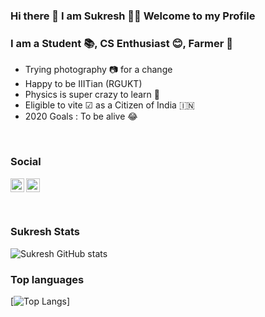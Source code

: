 ### Hi there 👋  I am Sukresh  👦‍👦 Welcome to my Profile
### I am a Student 📚, CS Enthusiast 😊, Farmer 🚜
 - Trying photography 📷 for a change 
 - Happy to be IIITian (RGUKT) 
 - Physics is super crazy to learn 🌟
 - Eligible to vite ☑ as a Citizen of India 🇮🇳
 - 2020 Goals : To be alive 😂
 
<br />

### Social
[<img align="left" width="22px" src="https://cdn.jsdelivr.net/npm/simple-icons@v3/icons/instagram.svg">](https://instagram.com/excitation_energy)
[<img align. ="left" width="22px" src="https://cdn.jsdelivr.net/npm/simple-icons@v3/icons/linkedin.svg">](https://twitter.com/sukreshmanda)

<br />


### Sukresh Stats
![Sukresh GitHub stats](https://github-readme-stats.vercel.app/api?username=sukreshmanda&show_icons=true&theme=radical)

### Top languages
[![Top Langs](https://github-readme-stats.vercel.app/api/top-langs/?username=sukreshmanda&langs_count=10)]
